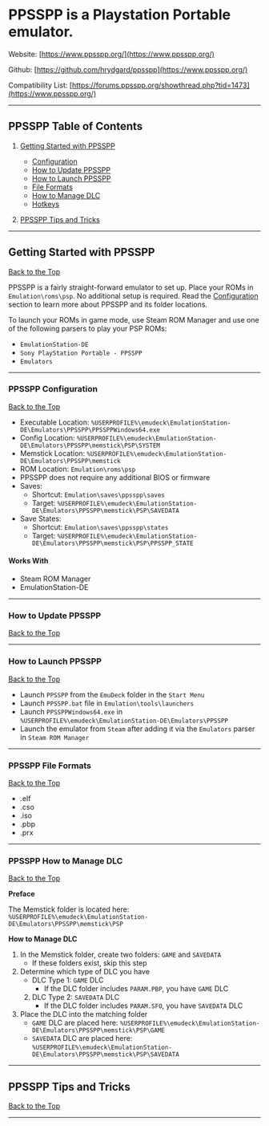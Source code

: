 # PPSSPP is a Playstation Portable emulator.

Website: [https://www.ppsspp.org/](https://www.ppsspp.org/)

Github: [https://github.com/hrydgard/ppsspp](https://www.ppsspp.org/)

Compatibility List: [https://forums.ppsspp.org/showthread.php?tid=1473](https://www.ppsspp.org/)

***

## PPSSPP Table of Contents

1. [Getting Started with PPSSPP](#getting-started-with-ppsspp)
   - [Configuration](#ppsspp-configuration)
   - [How to Update PPSSPP](#how-to-update-ppsspp)
   - [How to Launch PPSSPP](#how-to-launch-ppsspp)
   - [File Formats](#ppsspp-file-formats)
   - [How to Manage DLC](#ppsspp-how-to-manage-dlc)
   - [Hotkeys](../../controls-and-hotkeys/windows/hotkeys.md#ppsspp-playstation-portable)

2. [PPSSPP Tips and Tricks](#ppsspp-tips-and-tricks)

***

## Getting Started with PPSSPP

[Back to the Top](#ppsspp-table-of-contents)

PPSSPP is a fairly straight-forward emulator to set up. Place your ROMs in `Emulation\roms\psp`. No additional setup is required. Read the [Configuration](#ppsspp-configuration) section to learn more about PPSSPP and its folder locations.

To launch your ROMs in game mode, use Steam ROM Manager and use one of the following parsers to play your PSP ROMs:

- `EmulationStation-DE`
- `Sony PlayStation Portable - PPSSPP`
- `Emulators`

***

### PPSSPP Configuration

[Back to the Top](#ppsspp-table-of-contents)

- Executable Location: `%USERPROFILE%\emudeck\EmulationStation-DE\Emulators\PPSSPP\PPSSPPWindows64.exe`
- Config Location: `%USERPROFILE%\emudeck\EmulationStation-DE\Emulators\PPSSPP\memstick\PSP\SYSTEM`
- Memstick Location: `%USERPROFILE%\emudeck\EmulationStation-DE\Emulators\PPSSPP\memstick`
- ROM Location: `Emulation\roms\psp`
- PPSSPP does not require any additional BIOS or firmware
- Saves:
  - Shortcut: `Emulation\saves\ppsspp\saves`
  - Target: `%USERPROFILE%\emudeck\EmulationStation-DE\Emulators\PPSSPP\memstick\PSP\SAVEDATA`
- Save States:
  - Shortcut: `Emulation\saves\ppsspp\states`
  - Target: `%USERPROFILE%\emudeck\EmulationStation-DE\Emulators\PPSSPP\memstick\PSP\PPSSPP_STATE`

#### Works With

- Steam ROM Manager
- EmulationStation-DE

***

### How to Update PPSSPP

[Back to the Top](#ppsspp-table-of-contents)

***

### How to Launch PPSSPP

[Back to the Top](#ppsspp-table-of-contents)

- Launch `PPSSPP` from the `EmuDeck` folder in the `Start Menu`
- Launch `PPSSPP.bat` file in `Emulation\tools\launchers`
- Launch `PPSSPPWindows64.exe` in `%USERPROFILE%\emudeck\EmulationStation-DE\Emulators\PPSSPP`
- Launch the emulator from `Steam` after adding it via the `Emulators` parser in `Steam ROM Manager`

***

### PPSSPP File Formats

[Back to the Top](#ppsspp-table-of-contents)

- .elf
- .cso
- .iso
- .pbp
- .prx

***

### PPSSPP How to Manage DLC

[Back to the Top](#ppsspp-table-of-contents)

**Preface**

The Memstick folder is located here: `%USERPROFILE%\emudeck\EmulationStation-DE\Emulators\PPSSPP\memstick\PSP`

**How to Manage DLC**

1. In the Memstick folder, create two folders: `GAME` and `SAVEDATA`
   - If these folders exist, skip this step
2. Determine which type of DLC you have
   - DLC Type 1: `GAME` DLC
     - If the DLC folder includes `PARAM.PBP`, you have `GAME` DLC
   2. DLC Type 2: `SAVEDATA` DLC
      - If the DLC folder includes `PARAM.SFO`, you have `SAVEDATA` DLC
3. Place the DLC into the matching folder
   - `GAME` DLC are placed here: `%USERPROFILE%\emudeck\EmulationStation-DE\Emulators\PPSSPP\memstick\PSP\GAME`
   - `SAVEDATA` DLC are placed here: `%USERPROFILE%\emudeck\EmulationStation-DE\Emulators\PPSSPP\memstick\PSP\SAVEDATA`

***

## PPSSPP Tips and Tricks

[Back to the Top](#ppsspp-table-of-contents)

***
